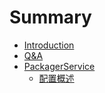 # Summary

* [Introduction](README.md)
* [Q&A](q&a.md)
* [PackagerService](PackagerService/README.md)
   * [配置概述](PackagerService/配置概述.md)

